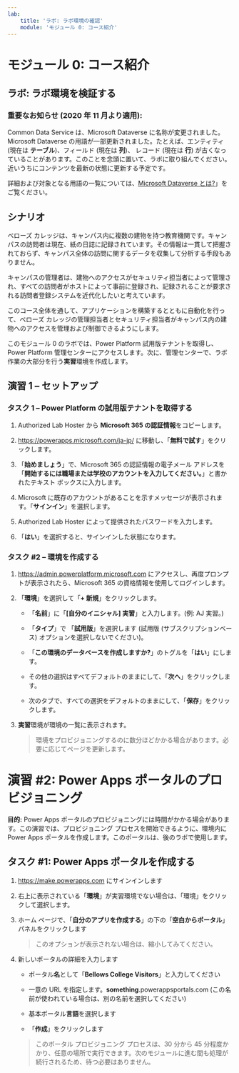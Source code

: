 ```yaml
---
lab:
    title: 'ラボ: ラボ環境の確認'
    module: 'モジュール 0: コース紹介'
---
```


モジュール 0: コース紹介
=================================

## ラボ: ラボ環境を検証する

### 重要なお知らせ (2020 年 11 月より適用):
Common Data Service は、Microsoft Dataverse に名称が変更されました。Microsoft Dataverse の用語が一部更新されました。たとえば、エンティティ (現在は **テーブル**)、フィールド (現在は **列**)、 レコード (現在は **行**) が古くなっていることがあります。このことを念頭に置いて、ラボに取り組んでください。近いうちにコンテンツを最新の状態に更新する予定です。 

詳細および対象となる用語の一覧については、[Microsoft Dataverse とは?](https://docs.microsoft.com/ja-jp/powerapps/maker/common-data-service/data-platform-intro#terminology-updates)」をご覧ください。

シナリオ
--------

ベローズ カレッジは、キャンパス内に複数の建物を持つ教育機関です。キャンパスの訪問者は現在、紙の日誌に記録されています。その情報は一貫して把握されておらず、キャンパス全体の訪問に関するデータを収集して分析する手段もありません。

キャンパスの管理者は、建物へのアクセスがセキュリティ担当者によって管理され、すべての訪問者がホストによって事前に登録され、記録されることが要求される訪問者登録システムを近代化したいと考えています。

このコース全体を通して、アプリケーションを構築するとともに自動化を行って、ベローズ カレッジの管理担当者とセキュリティ担当者がキャンパス内の建物へのアクセスを管理および制御できるようにします。

このモジュール 0 のラボでは、Power Platform 試用版テナントを取得し、Power Platform 管理センターにアクセスします。次に、管理センターで、ラボ作業の大部分を行う**実習**環境を作成します。

## 演習 1 – セットアップ

### タスク 1 – Power Platform の試用版テナントを取得する

1. Authorized Lab Hoster から **Microsoft 365 の認証情報**をコピーします。

2. <https://powerapps.microsoft.com/ja-jp/> に移動し、「**無料で試す**」をクリックします。

3. 「**始めましょう**」で、Microsoft 365 の認証情報の電子メール アドレスを「**開始するには職場または学校のアカウントを入力してください。**」と書かれたテキスト ボックスに入力します。

4. Microsoft に既存のアカウントがあることを示すメッセージが表示されます。「**サインイン**」を選択します。

5. Authorized Lab Hoster によって提供されたパスワードを入力します。 

6. 「**はい**」を選択すると、サインインした状態になります。

### タスク \#2 – 環境を作成する

1.  <https://admin.powerplatform.microsoft.com> にアクセスし、再度プロンプトが表示されたら、Microsoft 365 の資格情報を使用してログインします。

2. 「**環境**」を選択して「**+ 新規**」をクリックします。

    - 「**名前**」に「**[自分のイニシャル] 実習**」と入力します。(例: AJ 実習。)
    
    - 「**タイプ**」で 「**試用版**」を選択します (試用版 (サブスクリプションベース) オプションを選択しないでください)。
    
    - 「**この環境のデータベースを作成しますか?**」のトグルを「**はい**」にします。
    
    - その他の選択はすべてデフォルトのままにして、「**次へ**」をクリックします。
    
    - 次のタブで、すべての選択をデフォルトのままにして、「**保存**」をクリックします。

3. **実習**環境が環境の一覧に表示されます。 

    > 環境をプロビジョニングするのに数分ほどかかる場合があります。必要に応じてページを更新します。

# 演習 \#2: Power Apps ポータルのプロビジョニング

**目的:** Power Apps ポータルのプロビジョニングには時間がかかる場合があります。この演習では、プロビジョニング プロセスを開始できるように、環境内に Power Apps ポータルを作成します。このポータルは、後のラボで使用します。

## タスク \#1: Power Apps ポータルを作成する

1.  <https://make.powerapps.com> にサインインします

2.  右上に表示されている「**環境**」が実習環境でない場合は、「環境」をクリックして選択します。

3.  ホーム ページで、「**自分のアプリを作成する**」の下の「**空白からポータル**」パネルをクリックします

    > このオプションが表示されない場合は、縮小してみてください。

4.  新しいポータルの詳細を入力します

    -   ポータル**名**として「**Bellows College Visitors**」と入力してください

    -   一意の URL を指定します。**something**.powerappsportals.com (この名前が使われている場合は、別の名前を選択してください)

    -   基本ポータル**言語**を選択します

    -   「**作成**」をクリックします

    > このポータル プロビジョニング プロセスは、30 分から 45 分程度かかり、任意の場所で実行できます。次のモジュールに進む間も処理が続行されるため、待つ必要はありません。
